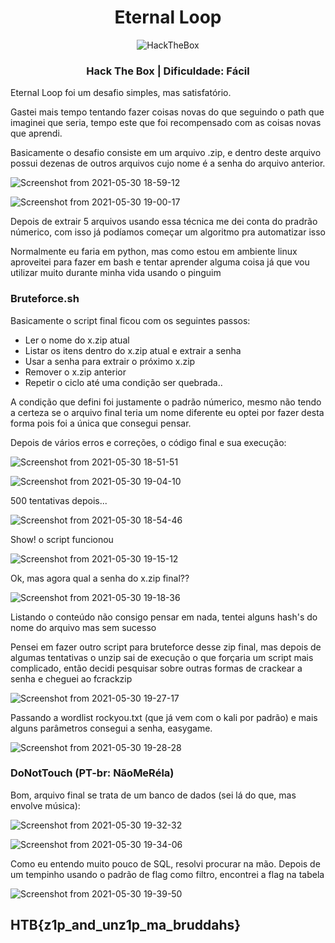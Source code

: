 <h1 align="center">Eternal Loop</h1>
<p align="center">
<img src="https://avatars.githubusercontent.com/u/31746234?s=200&v=4" alt="HackTheBox"/> 
</p>
<h3 align="center">Hack The Box | Dificuldade: Fácil</h3>

<p>Eternal Loop foi um desafio simples, mas satisfatório.</p>
<p>Gastei mais tempo tentando fazer coisas novas do que seguindo o path que imaginei que seria, tempo este que foi recompensado com as coisas novas que aprendi.</p>

<p>Basicamente o desafio consiste em um arquivo .zip, e dentro deste arquivo possui dezenas de outros arquivos cujo nome é a senha do arquivo anterior.
</p>

![Screenshot from 2021-05-30 18-59-12](https://user-images.githubusercontent.com/38219914/120129686-65120d80-c192-11eb-8594-37a5baafcba4.png)

![Screenshot from 2021-05-30 19-00-17](https://user-images.githubusercontent.com/38219914/120129723-722efc80-c192-11eb-9716-81c8b72f9f85.png)

<p>Depois de extrair 5 arquivos usando essa técnica me dei conta do pradrão númerico, com isso já podíamos começar um algoritmo pra automatizar isso</p>

<p>Normalmente eu faria em python, mas como estou em ambiente linux aproveitei para fazer em bash e tentar aprender alguma coisa já que vou utilizar muito durante minha vida usando o pinguim</p>

<h3 align="left">Bruteforce.sh</h3>

<p>Basicamente o script final ficou com os seguintes passos:</p>

- Ler o nome do x.zip atual
- Listar os itens dentro do x.zip atual e extrair a senha
- Usar a senha para extrair o próximo x.zip
- Remover o x.zip anterior
- Repetir o ciclo até uma condição ser quebrada..

<p>A condição que defini foi justamente o padrão númerico, mesmo não tendo a certeza se o arquivo final teria um nome diferente eu optei por fazer desta forma pois foi a única que consegui pensar.</p>

<p>Depois de vários erros e correções, o código final e sua execução:</p>

![Screenshot from 2021-05-30 18-51-51](https://user-images.githubusercontent.com/38219914/120129048-4bbc9180-c191-11eb-856a-57782624044c.png)

![Screenshot from 2021-05-30 19-04-10](https://user-images.githubusercontent.com/38219914/120129950-0731f580-c193-11eb-8025-9a5fad40baf0.png)

<p>500 tentativas depois...</p>

![Screenshot from 2021-05-30 18-54-46](https://user-images.githubusercontent.com/38219914/120129308-b8379080-c191-11eb-9cfb-163f6a1a9c09.png)

<p>Show! o script funcionou</p>

![Screenshot from 2021-05-30 19-15-12](https://user-images.githubusercontent.com/38219914/120130654-b28f7a00-c194-11eb-8720-b5bae483cd2b.png)

<p>Ok, mas agora qual a senha do x.zip final??</p>

![Screenshot from 2021-05-30 19-18-36](https://user-images.githubusercontent.com/38219914/120130974-62fd7e00-c195-11eb-9697-96a39298ca16.png)

<p>Listando o conteúdo não consigo pensar em nada, tentei alguns hash's do nome do arquivo mas sem sucesso</p>

<p>Pensei em fazer outro script para bruteforce desse zip final, mas depois de algumas tentativas o unzip sai de execução o que forçaria um script mais complicado, então decidi pesquisar sobre outras formas de crackear a senha e cheguei ao fcrackzip</p>

![Screenshot from 2021-05-30 19-27-17](https://user-images.githubusercontent.com/38219914/120131344-40b83000-c196-11eb-928c-41c303c9492a.png)

<p>Passando a wordlist rockyou.txt (que já vem com o kali por padrão) e mais alguns parâmetros consegui a senha, easygame.</p>

![Screenshot from 2021-05-30 19-28-28](https://user-images.githubusercontent.com/38219914/120131552-a5738a80-c196-11eb-8a26-699799120180.png)

<h3 align="left">DoNotTouch (PT-br: NãoMeRéla)</h3>

<p>Bom, arquivo final se trata de um banco de dados (sei lá do que, mas envolve música):</p>

![Screenshot from 2021-05-30 19-32-32](https://user-images.githubusercontent.com/38219914/120131788-16b33d80-c197-11eb-8a73-e67bc05609d0.png)

![Screenshot from 2021-05-30 19-34-06](https://user-images.githubusercontent.com/38219914/120131937-6b56b880-c197-11eb-82c7-bf3697930d22.png)

<p>Como eu entendo muito pouco de SQL, resolvi procurar na mão. Depois de um tempinho usando o padrão de flag como filtro, encontrei a flag na tabela</p>

![Screenshot from 2021-05-30 19-39-50](https://user-images.githubusercontent.com/38219914/120132243-00f24800-c198-11eb-8fdd-c92f24acc02f.png)


<h2 align="left">HTB{z1p_and_unz1p_ma_bruddahs}</h2>




